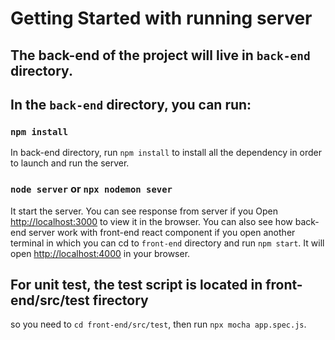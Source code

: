 # Getting Started with running server

## The back-end of the project will live in `back-end` directory.

## In the `back-end` directory, you can run:

### `npm install`

In back-end directory, run `npm install` to install all the dependency in order to launch and run the server.

### `node server` or `npx nodemon sever`

It start the server.
You can see response from server if you Open [http://localhost:3000](http://localhost:3000) to view it in the browser.
You can also see how back-end server work with front-end react component if you open another terminal in which you can cd to `front-end` directory and run `npm start`. It will open [http://localhost:4000](http://localhost:4000) in your browser.

## For unit test, the test script is located in front-end/src/test firectory

so you need to `cd front-end/src/test`, then run `npx mocha app.spec.js`.